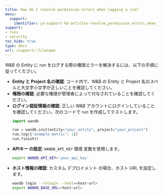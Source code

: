 ```yaml
---
title: How do I resolve permission errors when logging a run?
menu:
  support:
    identifier: ja-support-kb-articles-resolve_permission_errors_when_logging_wandb_entity
support:
- runs
- security
toc_hide: true
type: docs
url: /support/:filename
---
```


W&B の Entity に run をログする際の権限エラーを解決するには、以下の手順に従ってください。

- **Entity と Project 名の確認**: コード内で、W&B の Entity と Project 名のスペルと大文字小文字が正しいことを確認してください。
- **権限の確認**: 必要な権限が管理者によって付与されていることを確認してください。
- **ログイン認証情報の確認**: 正しい W&B アカウントにログインしていることを確認してください。次のコードで run を作成してテストします。
  ```python
  import wandb

  run = wandb.init(entity="your_entity", project="your_project")
  run.log({'example_metric': 1})
  run.finish()
  ```
- **APIキー の設定**: `WANDB_API_KEY` 環境 変数を使用します。
  ```bash
  export WANDB_API_KEY='your_api_key'
  ```
- **ホスト情報の確認**: カスタム デプロイメント の場合、ホスト URL を設定します。
  ```bash
  wandb login --relogin --host=<host-url>
  export WANDB_BASE_URL=<host-url>
  ```
